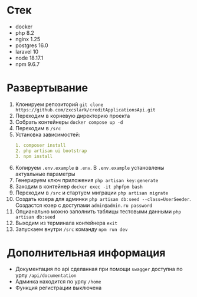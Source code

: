 # Стек  
- docker
- php 8.2
- nginx 1.25
- postgres 16.0
- laravel 10
- node 18.17.1
- npm 9.6.7
# Развертывание  
1. Клонируем репозиторий ```git clone https://github.com/zxcslark/creditApplicationsApi.git```
2. Переходим в корневую директорию проекта
3. Собрать контейнеры ```docker compose up -d```
4. Переходим в ```/src```  
5. Установка зависимостей:
    ```yaml
    1. composer install
    2. php artisan ui bootstrap
    3. npm install
    ```
6. Копируем ```.env.example``` в ```.env```. В ```.env.example``` установлены актуальные параметры
7. Генерируем ключ приложения ```php artisan key:generate```
8. Заходим в контейнер ```docker exec -it phpfpm bash```
9. Переходим в ```/src``` и стартуем миграции ```php artisan migrate```
10. Создать юзера для админки ```php artisan db:seed --class=UserSeeder```. Создастся юзер с доступами ```admin@admin.ru password```  
11. Опцианально можно заполнить таблицы тестовыми данными ```php artisan db:seed```
12. Выходим из терминала контейнера ```exit```
13. Запускаем внутри ```/src``` команду ```npm run dev```
# Дополнительная информация  
- Документация по api сделанная при помощи ```swagger``` доступна по урлу ```/api/documentation```
- Админка находится по урлу ```/home```
- Функция регистрации выключена
